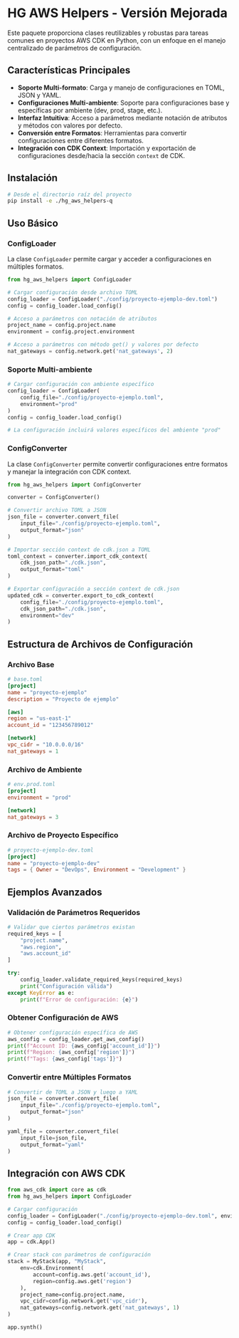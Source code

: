 # HG AWS Helpers - Versión Mejorada

Este paquete proporciona clases reutilizables y robustas para tareas comunes en proyectos AWS CDK en Python, con un enfoque en el manejo centralizado de parámetros de configuración.

## Características Principales

- **Soporte Multi-formato**: Carga y manejo de configuraciones en TOML, JSON y YAML.
- **Configuraciones Multi-ambiente**: Soporte para configuraciones base y específicas por ambiente (dev, prod, stage, etc.).
- **Interfaz Intuitiva**: Acceso a parámetros mediante notación de atributos y métodos con valores por defecto.
- **Conversión entre Formatos**: Herramientas para convertir configuraciones entre diferentes formatos.
- **Integración con CDK Context**: Importación y exportación de configuraciones desde/hacia la sección `context` de CDK.

## Instalación

```bash
# Desde el directorio raíz del proyecto
pip install -e ./hg_aws_helpers-q
```

## Uso Básico

### ConfigLoader

La clase `ConfigLoader` permite cargar y acceder a configuraciones en múltiples formatos.

```python
from hg_aws_helpers import ConfigLoader

# Cargar configuración desde archivo TOML
config_loader = ConfigLoader("./config/proyecto-ejemplo-dev.toml")
config = config_loader.load_config()

# Acceso a parámetros con notación de atributos
project_name = config.project.name
environment = config.project.environment

# Acceso a parámetros con método get() y valores por defecto
nat_gateways = config.network.get('nat_gateways', 2)
```

### Soporte Multi-ambiente

```python
# Cargar configuración con ambiente específico
config_loader = ConfigLoader(
    config_file="./config/proyecto-ejemplo.toml",
    environment="prod"
)
config = config_loader.load_config()

# La configuración incluirá valores específicos del ambiente "prod"
```

### ConfigConverter

La clase `ConfigConverter` permite convertir configuraciones entre formatos y manejar la integración con CDK context.

```python
from hg_aws_helpers import ConfigConverter

converter = ConfigConverter()

# Convertir archivo TOML a JSON
json_file = converter.convert_file(
    input_file="./config/proyecto-ejemplo.toml",
    output_format="json"
)

# Importar sección context de cdk.json a TOML
toml_context = converter.import_cdk_context(
    cdk_json_path="./cdk.json",
    output_format="toml"
)

# Exportar configuración a sección context de cdk.json
updated_cdk = converter.export_to_cdk_context(
    config_file="./config/proyecto-ejemplo.toml",
    cdk_json_path="./cdk.json",
    environment="dev"
)
```

## Estructura de Archivos de Configuración

### Archivo Base

```toml
# base.toml
[project]
name = "proyecto-ejemplo"
description = "Proyecto de ejemplo"

[aws]
region = "us-east-1"
account_id = "123456789012"

[network]
vpc_cidr = "10.0.0.0/16"
nat_gateways = 1
```

### Archivo de Ambiente

```toml
# env.prod.toml
[project]
environment = "prod"

[network]
nat_gateways = 3
```

### Archivo de Proyecto Específico

```toml
# proyecto-ejemplo-dev.toml
[project]
name = "proyecto-ejemplo-dev"
tags = { Owner = "DevOps", Environment = "Development" }
```

## Ejemplos Avanzados

### Validación de Parámetros Requeridos

```python
# Validar que ciertos parámetros existan
required_keys = [
    "project.name",
    "aws.region",
    "aws.account_id"
]

try:
    config_loader.validate_required_keys(required_keys)
    print("Configuración válida")
except KeyError as e:
    print(f"Error de configuración: {e}")
```

### Obtener Configuración de AWS

```python
# Obtener configuración específica de AWS
aws_config = config_loader.get_aws_config()
print(f"Account ID: {aws_config['account_id']}")
print(f"Region: {aws_config['region']}")
print(f"Tags: {aws_config['tags']}")
```

### Convertir entre Múltiples Formatos

```python
# Convertir de TOML a JSON y luego a YAML
json_file = converter.convert_file(
    input_file="./config/proyecto-ejemplo.toml",
    output_format="json"
)

yaml_file = converter.convert_file(
    input_file=json_file,
    output_format="yaml"
)
```

## Integración con AWS CDK

```python
from aws_cdk import core as cdk
from hg_aws_helpers import ConfigLoader

# Cargar configuración
config_loader = ConfigLoader("./config/proyecto-ejemplo-dev.toml", environment="dev")
config = config_loader.load_config()

# Crear app CDK
app = cdk.App()

# Crear stack con parámetros de configuración
stack = MyStack(app, "MyStack",
    env=cdk.Environment(
        account=config.aws.get('account_id'),
        region=config.aws.get('region')
    ),
    project_name=config.project.name,
    vpc_cidr=config.network.get('vpc_cidr'),
    nat_gateways=config.network.get('nat_gateways', 1)
)

app.synth()
```
